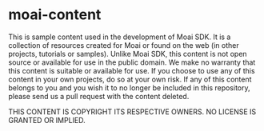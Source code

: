 # moai-content

This is sample content used in the development of Moai SDK. It is a collection of resources created for Moai or found on the web (in other projects, tutorials or samples). Unlike Moai SDK, this content is not open source or available for use in the public domain. We make no warranty that this content is suitable or available for use. If you choose to use any of this content in your own projects, do so at your own risk. If any of this content belongs to you and you wish it to no longer be included in this repository, please send us a pull request with the content deleted.

THIS CONTENT IS COPYRIGHT ITS RESPECTIVE OWNERS. NO LICENSE IS GRANTED OR IMPLIED.
